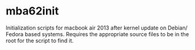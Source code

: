 # mba62init
Initialization scripts for macbook air 2013 after kernel update on Debian/ Fedora based systems.
Requires the appropriate source files to be in the root for the script to find it.
